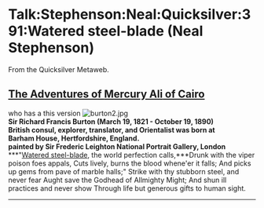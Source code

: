 
# Talk:Stephenson:Neal:Quicksilver:391:Watered steel-blade (Neal Stephenson)

From the Quicksilver Metaweb.


## [The Adventures of **Mercury Ali** of Cairo](/http-www-globusz-com-ebooks-1001v6-00000026-htm)

  

who has a this version
![burton2.jpg](/images/burton2.jpg)  
**Sir Richard Francis Burton (March 19, 1821 - October 19, 1890)  
British consul, explorer, translator, and Orientalist was born at  
Barham House, Hertfordshire, England.  
painted by Sir Frederic Leighton National Portrait Gallery, London**
***"[Watered steel-blade](/stephenson-neal-quicksilver-391-watered-steel-blade-neal-stephenson), the world perfection calls,***Drunk with the viper poison foes appals,
Cuts lively, burns the blood whene'er it falls; 
And picks up gems from pave of marble halls;"
Strike with thy stubborn steel, and never fear 
Aught save the Godhead of Allmighty Might;
And shun ill practices and never show 
Through life but generous gifts to human sight.  



---
